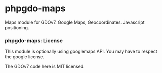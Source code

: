 # phpgdo-maps

Maps module for GDOv7. Google Maps, Geocoordinates.
Javascript positioning.


### phpgdo-maps: License

This module is optionally using googlemaps API.
You may have to respect the google license.

The GDOv7 code here is MIT licensed.

